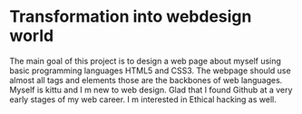 # Transformation into webdesign world
The main goal of this project is to design a web page about myself using basic programming languages HTML5 and CSS3. The webpage should use almost all tags and elements those are the backbones of web languages.
Myself is kittu and I m new to web design. Glad that I found Github at a very early stages of my web career. I m interested in Ethical hacking as well.
